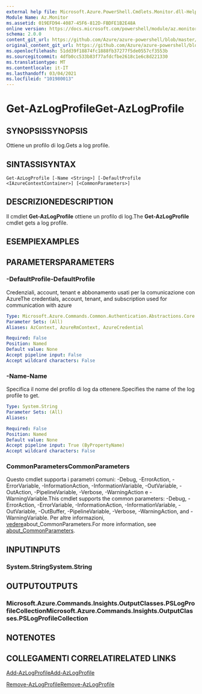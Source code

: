 ```yaml
---
external help file: Microsoft.Azure.PowerShell.Cmdlets.Monitor.dll-Help.xml
Module Name: Az.Monitor
ms.assetid: 019EFD94-4087-45F6-812D-FBDFE1B2E48A
online version: https://docs.microsoft.com/powershell/module/az.monitor/get-azlogprofile
schema: 2.0.0
content_git_url: https://github.com/Azure/azure-powershell/blob/master/src/Monitor/Monitor/help/Get-AzLogProfile.md
original_content_git_url: https://github.com/Azure/azure-powershell/blob/master/src/Monitor/Monitor/help/Get-AzLogProfile.md
ms.openlocfilehash: 51dd39f18874fc1888fb37277f5de0557cf3553b
ms.sourcegitcommit: 4dfb0cc533b83f77afdcfbe2618c1e6c8d221330
ms.translationtype: MT
ms.contentlocale: it-IT
ms.lasthandoff: 03/04/2021
ms.locfileid: "101980013"
---
```

# <span data-ttu-id="b8c5e-101">Get-AzLogProfile</span><span class="sxs-lookup"><span data-stu-id="b8c5e-101">Get-AzLogProfile</span></span>

## <span data-ttu-id="b8c5e-102">SYNOPSIS</span><span class="sxs-lookup"><span data-stu-id="b8c5e-102">SYNOPSIS</span></span>
<span data-ttu-id="b8c5e-103">Ottiene un profilo di log.</span><span class="sxs-lookup"><span data-stu-id="b8c5e-103">Gets a log profile.</span></span>

## <span data-ttu-id="b8c5e-104">SINTASSI</span><span class="sxs-lookup"><span data-stu-id="b8c5e-104">SYNTAX</span></span>

```
Get-AzLogProfile [-Name <String>] [-DefaultProfile <IAzureContextContainer>] [<CommonParameters>]
```

## <span data-ttu-id="b8c5e-105">DESCRIZIONE</span><span class="sxs-lookup"><span data-stu-id="b8c5e-105">DESCRIPTION</span></span>
<span data-ttu-id="b8c5e-106">Il cmdlet **Get-AzLogProfile** ottiene un profilo di log.</span><span class="sxs-lookup"><span data-stu-id="b8c5e-106">The **Get-AzLogProfile** cmdlet gets a log profile.</span></span>

## <span data-ttu-id="b8c5e-107">ESEMPI</span><span class="sxs-lookup"><span data-stu-id="b8c5e-107">EXAMPLES</span></span>

## <span data-ttu-id="b8c5e-108">PARAMETERS</span><span class="sxs-lookup"><span data-stu-id="b8c5e-108">PARAMETERS</span></span>

### <span data-ttu-id="b8c5e-109">-DefaultProfile</span><span class="sxs-lookup"><span data-stu-id="b8c5e-109">-DefaultProfile</span></span>
<span data-ttu-id="b8c5e-110">Credenziali, account, tenant e abbonamento usati per la comunicazione con Azure</span><span class="sxs-lookup"><span data-stu-id="b8c5e-110">The credentials, account, tenant, and subscription used for communication with azure</span></span>

```yaml
Type: Microsoft.Azure.Commands.Common.Authentication.Abstractions.Core.IAzureContextContainer
Parameter Sets: (All)
Aliases: AzContext, AzureRmContext, AzureCredential

Required: False
Position: Named
Default value: None
Accept pipeline input: False
Accept wildcard characters: False
```

### <span data-ttu-id="b8c5e-111">-Name</span><span class="sxs-lookup"><span data-stu-id="b8c5e-111">-Name</span></span>
<span data-ttu-id="b8c5e-112">Specifica il nome del profilo di log da ottenere.</span><span class="sxs-lookup"><span data-stu-id="b8c5e-112">Specifies the name of the log profile to get.</span></span>

```yaml
Type: System.String
Parameter Sets: (All)
Aliases:

Required: False
Position: Named
Default value: None
Accept pipeline input: True (ByPropertyName)
Accept wildcard characters: False
```

### <span data-ttu-id="b8c5e-113">CommonParameters</span><span class="sxs-lookup"><span data-stu-id="b8c5e-113">CommonParameters</span></span>
<span data-ttu-id="b8c5e-114">Questo cmdlet supporta i parametri comuni: -Debug, -ErrorAction, -ErrorVariable, -InformationAction, -InformationVariable, -OutVariable, -OutAction, -PipelineVariable, -Verbose, -WarningAction e -WarningVariable.</span><span class="sxs-lookup"><span data-stu-id="b8c5e-114">This cmdlet supports the common parameters: -Debug, -ErrorAction, -ErrorVariable, -InformationAction, -InformationVariable, -OutVariable, -OutBuffer, -PipelineVariable, -Verbose, -WarningAction, and -WarningVariable.</span></span> <span data-ttu-id="b8c5e-115">Per altre informazioni, [vedere](http://go.microsoft.com/fwlink/?LinkID=113216)about_CommonParameters.</span><span class="sxs-lookup"><span data-stu-id="b8c5e-115">For more information, see [about_CommonParameters](http://go.microsoft.com/fwlink/?LinkID=113216).</span></span>

## <span data-ttu-id="b8c5e-116">INPUT</span><span class="sxs-lookup"><span data-stu-id="b8c5e-116">INPUTS</span></span>

### <span data-ttu-id="b8c5e-117">System.String</span><span class="sxs-lookup"><span data-stu-id="b8c5e-117">System.String</span></span>

## <span data-ttu-id="b8c5e-118">OUTPUT</span><span class="sxs-lookup"><span data-stu-id="b8c5e-118">OUTPUTS</span></span>

### <span data-ttu-id="b8c5e-119">Microsoft.Azure.Commands.Insights.OutputClasses.PSLogProfileCollection</span><span class="sxs-lookup"><span data-stu-id="b8c5e-119">Microsoft.Azure.Commands.Insights.OutputClasses.PSLogProfileCollection</span></span>

## <span data-ttu-id="b8c5e-120">NOTE</span><span class="sxs-lookup"><span data-stu-id="b8c5e-120">NOTES</span></span>

## <span data-ttu-id="b8c5e-121">COLLEGAMENTI CORRELATI</span><span class="sxs-lookup"><span data-stu-id="b8c5e-121">RELATED LINKS</span></span>

[<span data-ttu-id="b8c5e-122">Add-AzLogProfile</span><span class="sxs-lookup"><span data-stu-id="b8c5e-122">Add-AzLogProfile</span></span>](./Add-AzLogProfile.md)

[<span data-ttu-id="b8c5e-123">Remove-AzLogProfile</span><span class="sxs-lookup"><span data-stu-id="b8c5e-123">Remove-AzLogProfile</span></span>](./Remove-AzLogProfile.md)


